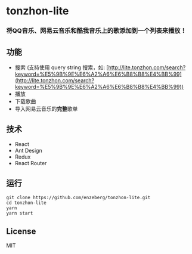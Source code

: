 # tonzhon-lite

<h3>将QQ音乐、网易云音乐和酷我音乐上的歌添加到一个列表来播放！</h3>

## 功能
- 搜索
 (支持使用 query string 搜索，如: [http://lite.tonzhon.com/search?keyword=%E5%9B%9E%E6%A2%A6%E6%B8%B8%E4%BB%99](http://lite.tonzhon.com/search?keyword=%E5%9B%9E%E6%A2%A6%E6%B8%B8%E4%BB%99))
- 播放
- 下载歌曲
- 导入网易云音乐的**完整**歌单

## 技术
- React
- Ant Design
- Redux
- React Router

## 运行
    git clone https://github.com/enzeberg/tonzhon-lite.git
    cd tonzhon-lite
    yarn
    yarn start

## License
MIT